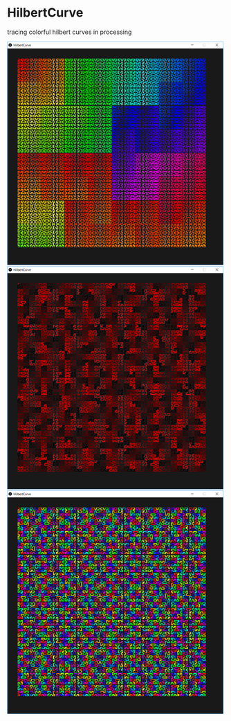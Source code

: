 # HilbertCurve


tracing colorful hilbert curves in processing

<img src="results/hilbert.png" width="500">

<img src="results/hilbert%20red.png" width="500">

<img src="results/hilbert%20psycho.png" width="500">
